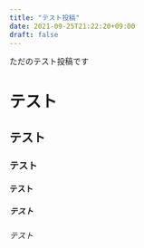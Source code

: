 ```yaml
---
title: "テスト投稿"
date: 2021-09-25T21:22:20+09:00
draft: false
---
```

ただのテスト投稿です
# テスト
## テスト
### テスト
#### テスト
##### テスト
###### テスト